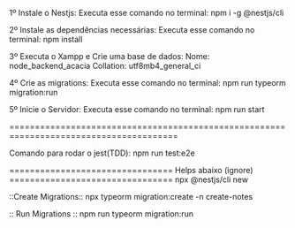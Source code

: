 1º Instale o Nestjs:
  Executa esse comando no terminal: npm i -g @nestjs/cli


2º Instale as dependências necessárias:
  Executa esse comando no terminal: npm install


3º Executa o Xampp e Crie uma base de dados:
  Nome: node_backend_acacia
  Collation: utf8mb4_general_ci

  
4º Crie as migrations:
  Executa esse comando no terminal: npm run typeorm migration:run

  
5º Inicie o Servidor:
  Executa esse comando no terminal: npm run start

=======================================================================================

Comando para rodar o jest(TDD): npm run test:e2e

================================ Helps abaixo (ignore) ================================
npx @nestjs/cli new

::Create Migrations::
npx typeorm migration:create -n create-notes

:: Run Migrations ::
npm run typeorm migration:run
